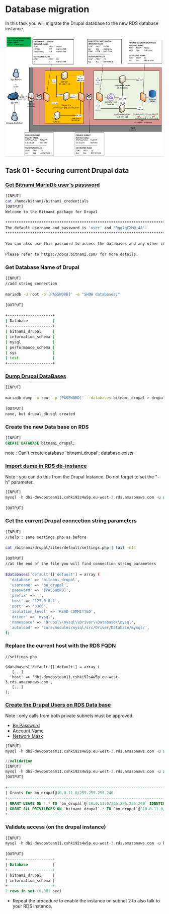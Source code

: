 # Database migration

In this task you will migrate the Drupal database to the new RDS database instance.

![Schema](./img/CLD_AWS_INFA.PNG)

## Task 01 - Securing current Drupal data

### [Get Bitnami MariaDb user's password](https://docs.bitnami.com/aws/faq/get-started/find-credentials/)

```bash
[INPUT]
cat /home/bitnami/bitnami_credentials
[OUTPUT]
Welcome to the Bitnami package for Drupal

******************************************************************************
The default username and password is 'user' and 'Rgg7gCXM@.4A'.
******************************************************************************

You can also use this password to access the databases and any other component the stack includes.

Please refer to https://docs.bitnami.com/ for more details.
```

### Get Database Name of Drupal

```bash
[INPUT]
//add string connection

mariadb -u root -p'[PASSWORD]' -e "SHOW databases;"

[OUTPUT]

+--------------------+
| Database           |
+--------------------+
| bitnami_drupal     |
| information_schema |
| mysql              |
| performance_schema |
| sys                |
| test               |
+--------------------+
```

### [Dump Drupal DataBases](https://mariadb.com/kb/en/mariadb-dump/)

```bash
[INPUT]

mariadb-dump -u root -p'[PASSWORD]' --databases bitnami_drupal > drupal_db.sql

[OUTPUT]
none, but drupal_db.sql created
```

### Create the new Data base on RDS

```sql
[INPUT]
CREATE DATABASE bitnami_drupal;
```
note : Can't create database 'bitnami_drupal'; database exists

### [Import dump in RDS db-instance](https://mariadb.com/kb/en/restoring-data-from-dump-files/)

Note : you can do this from the Drupal Instance. Do not forget to set the "-h" parameter.

```sql
[INPUT]
mysql -h dbi-devopsteam11.cshki92s4w5p.eu-west-3.rds.amazonaws.com -u admin -p'[PASSWORD]' < drupal_db.sql

[OUTPUT]
```

### [Get the current Drupal connection string parameters](https://www.drupal.org/docs/8/api/database-api/database-configuration)

```bash
[INPUT]
//help : same settings.php as before

cat /bitnami/drupal/sites/default/settings.php | tail -n14

[OUTPUT]
//at the end of the file you will find connection string parameters

$databases['default']['default'] = array (
  'database' => 'bitnami_drupal',
  'username' => 'bn_drupal',
  'password' => '[PASSWORD]',
  'prefix' => '',
  'host' => '127.0.0.1',
  'port' => '3306',
  'isolation_level' => 'READ COMMITTED',
  'driver' => 'mysql',
  'namespace' => 'Drupal\\mysql\\Driver\\Database\\mysql',
  'autoload' => 'core/modules/mysql/src/Driver/Database/mysql/',
);
```

### Replace the current host with the RDS FQDN

```
//settings.php

$databases['default']['default'] = array (
   [...] 
  'host' => 'dbi-devopsteam11.cshki92s4w5p.eu-west-3.rds.amazonaws.com',
   [...] 
);
```

### [Create the Drupal Users on RDS Data base](https://mariadb.com/kb/en/create-user/)

Note : only calls from both private subnets must be approved.
* [By Password](https://mariadb.com/kb/en/create-user/#identified-by-password)
* [Account Name](https://mariadb.com/kb/en/create-user/#account-names)
* [Network Mask](https://cric.grenoble.cnrs.fr/Administrateurs/Outils/CalculMasque/)

```sql
[INPUT]
mysql -h dbi-devopsteam11.cshki92s4w5p.eu-west-3.rds.amazonaws.com -u admin -p'[PASSWORD]' -e "GRANT ALL PRIVILEGES ON bitnami_drupal.* TO 'bn_drupal'@'10.0.11.0/255.255.255.240' IDENTIFIED BY '[PASSWORD]';"
```

```sql
//validation
[INPUT]
mysql -h dbi-devopsteam11.cshki92s4w5p.eu-west-3.rds.amazonaws.com -u admin -p'[PASSWORD]' -e "SHOW GRANTS for 'bn_drupal'@'10.0.11.0/255.255.255.240';"
[OUTPUT]

+----------------------------------------------------------------------------------------------------------------------------------+
| Grants for bn_drupal@10.0.11.0/255.255.255.240                                                                                   |
+----------------------------------------------------------------------------------------------------------------------------------+
| GRANT USAGE ON *.* TO `bn_drupal`@`10.0.11.0/255.255.255.240` IDENTIFIED BY PASSWORD '[PASSWORD]' |
| GRANT ALL PRIVILEGES ON `bitnami_drupal`.* TO `bn_drupal`@`10.0.11.0/255.255.255.240`                                            |
+----------------------------------------------------------------------------------------------------------------------------------+
```

### Validate access (on the drupal instance)

```sql
[INPUT]
mysql -h dbi-devopsteam11.cshki92s4w5p.eu-west-3.rds.amazonaws.com -u bn_drupal -p'[PASSWORD]' bitnami_drupal -e "SHOW DATABASES;"

[OUTPUT]
+--------------------+
| Database           |
+--------------------+
| bitnami_drupal     |
| information_schema |
+--------------------+
2 rows in set (0.001 sec)
```

* Repeat the procedure to enable the instance on subnet 2 to also talk to your RDS instance.